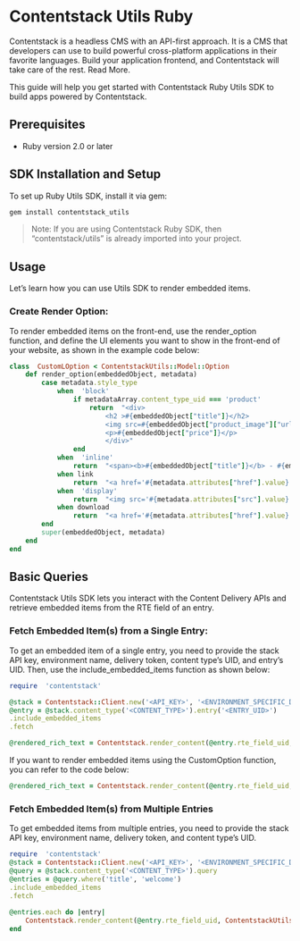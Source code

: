 # Contentstack Utils Ruby

Contentstack is a headless CMS with an API-first approach. It is a CMS that developers can use to build powerful cross-platform applications in their favorite languages. Build your application frontend, and Contentstack will take care of the rest. Read More.

This guide will help you get started with Contentstack Ruby Utils SDK to build apps powered by Contentstack.

## Prerequisites

-   Ruby version 2.0 or later
    
## SDK Installation and Setup

To set up Ruby Utils SDK, install it via gem:
```sh
gem install contentstack_utils
```

> Note: If you are using Contentstack Ruby SDK, then “contentstack/utils” is already imported into your project.

## Usage

Let’s learn how you can use Utils SDK to render embedded items.

### Create Render Option:

To render embedded items on the front-end, use the render_option function, and define the UI elements you want to show in the front-end of your website, as shown in the example code below:
```ruby
class  CustomLOption < ContentstackUtils::Model::Option  
	def render_option(embeddedObject, metadata)  
		case metadata.style_type  
			when  'block'  
				if metadataArray.content_type_uid === 'product'  
					return  "<div>  
                        <h2 >#{embeddedObject["title"]}</h2>  
                        <img src=#{embeddedObject["product_image"]["url"]} alt=#{embeddedObject["product_image"]["title"]}/>  
                        <p>#{embeddedObject["price"]}</p>  
                        </div>"  
				end  
			when  'inline'  
				return  "<span><b>#{embeddedObject["title"]}</b> - #{embeddedObject["description"]}</span>"  
			when link  
				return  "<a href='#{metadata.attributes["href"].value}'>#{metadata.text}</a>"  
			when  'display'  
				return  "<img src='#{metadata.attributes["src"].value}' alt='#{metadata.alt}' />"  
			when download  
				return  "<a href='#{metadata.attributes["href"].value}'>#{metadata.text}</a>"  
		end  
		super(embeddedObject, metadata)  
	end  
end
```
## Basic Queries

Contentstack Utils SDK lets you interact with the Content Delivery APIs and retrieve embedded items from the RTE field of an entry.

### Fetch Embedded Item(s) from a Single Entry:

To get an embedded item of a single entry, you need to provide the stack API key, environment name, delivery token, content type’s UID, and entry’s UID. Then, use the include_embedded_items function  as shown below:
```ruby
require  'contentstack'  

@stack = Contentstack::Client.new('<API_KEY>', '<ENVIRONMENT_SPECIFIC_DELIVERY_TOKEN>', '<ENVIRONMENT>')  
@entry = @stack.content_type('<CONTENT_TYPE>').entry('<ENTRY_UID>')  
.include_embedded_items  
.fetch  

@rendered_rich_text = Contentstack.render_content(@entry.rte_field_uid, ContentstackUtils::Model::Option.new(@entry))
```

If you want to render embedded items using the CustomOption function, you can refer to the code below:
```ruby
@rendered_rich_text = Contentstack.render_content(@entry.rte_field_uid, CustomLOption.new(@entry))
```
### Fetch Embedded Item(s) from Multiple Entries

To get embedded items from multiple entries, you need to provide the stack API key, environment name, delivery token, and content type’s UID.
```ruby
require  'contentstack'  
@stack = Contentstack::Client.new('<API_KEY>', '<ENVIRONMENT_SPECIFIC_DELIVERY_TOKEN>', '<ENVIRONMENT>')  
@query = @stack.content_type('<CONTENT_TYPE>').query  
@entries = @query.where('title', 'welcome')  
.include_embedded_items  
.fetch
 
@entries.each do |entry|  
	Contentstack.render_content(@entry.rte_field_uid, ContentstackUtils::Model::Option.new(@entry))  
end
```